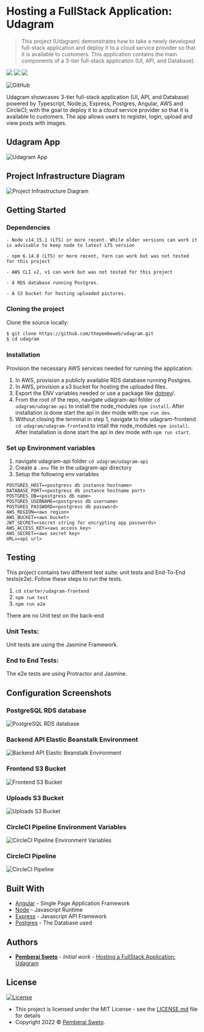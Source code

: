﻿# Hosting a FullStack Application: Udagram

> This project (Udagram) demonstrates how to take a newly developed full-stack application and deploy it to a cloud service provider so that it is available to customers. This application contains the main components of a 3-tier full-stack application (UI, API, and Database).

![](./screenshots/aws-ebs.png)
![](https://upload.wikimedia.org/wikipedia/commons/thumb/2/29/Postgresql_elephant.svg/233px-Postgresql_elephant.svg.png)
![](https://upload.wikimedia.org/wikipedia/commons/thumb/d/d9/Node.js_logo.svg/200px-Node.js_logo.svg.png)

![GitHub](https://img.shields.io/github/license/mashape/apistatus.svg)

Udagram showcases 3-tier full-stack application (UI, API, and Database) powered by Typescript, Node.js, Express, Postgres, Angular, AWS and CircleCI; with the goal to deploy it to a cloud service provider so that it is available to customers. The app allows users to register, login, upload and view posts with images. 


## Udagram App

![Udagram App](./screenshots/udagram-frontend.png)

## Project Infrastructure Diagram

![Project Infrastructure Diagram](./screenshots/udagram-diagram.png)


## Getting Started

### Dependencies

```
- Node v14.15.1 (LTS) or more recent. While older versions can work it is advisable to keep node to latest LTS version

- npm 6.14.8 (LTS) or more recent, Yarn can work but was not tested for this project

- AWS CLI v2, v1 can work but was not tested for this project

- A RDS database running Postgres.

- A S3 bucket for hosting uploaded pictures.

```

### Cloning the project

Clone the source locally:

```sh
$ git clone https://github.com/thepembeweb/udagram.git
$ cd udagram
```

### Installation

Provision the necessary AWS services needed for running the application:

1. In AWS, provision a publicly available RDS database running Postgres.
2. In AWS, provision a s3 bucket for hosting the uploaded files.
3. Export the ENV variables needed or use a package like [dotnev](https://www.npmjs.com/package/dotenv)/.
4. From the root of the repo, navigate udagram-api folder `cd udagram/udagram-api` to install the node_modules `npm install`. After installation is done start the api in dev mode with `npm run dev`.
5. Without closing the terminal in step 1, navigate to the udagram-frontend `cd udagram/udagram-frontend` to intall the node_modules `npm install`. After installation is done start the api in dev mode with `npm run start`.

### Set up Environment variables

1. navigate udagram-api folder `cd udagram/udagram-api`
2. Create a `.env` file in the udagram-api directory
3. Setup the following env variables
```
POSTGRES_HOST=<postgress db instance hostname>
DATABASE_PORT=<postgress db instance hostname port>
POSTGRES_DB=<postgress db name>
POSTGRES_USERNAME=<postgress db username>
POSTGRES_PASSWORD=<postgress db password>
AWS_REGION=<aws region>
AWS_BUCKET=<aws bucket>
JWT_SECRET=<secret string for encrypting app passwords>
AWS_ACCESS_KEY=<aws access key>
AWS_SECRET=<aws secret key>
URL=<api url>
```
 
## Testing

This project contains two different test suite: unit tests and End-To-End tests(e2e). Follow these steps to run the tests.

1. `cd starter/udagram-frontend`
2. `npm run test`
3. `npm run e2e`

There are no Unit test on the back-end

### Unit Tests:

Unit tests are using the Jasmine Framework.

### End to End Tests:

The e2e tests are using Protractor and Jasmine.

  
## Configuration Screenshots

### PostgreSQL RDS database

![PostgreSQL RDS database](./screenshots/udagram-db.png)

### Backend API Elastic Beanstalk Environment

![Backend API Elastic Beanstalk Environment](./screenshots/udagram-api-environment.png)

### Frontend S3 Bucket

![Frontend S3 Bucket](./screenshots/udagram-feeds.png)

### Uploads S3 Bucket

![Uploads S3 Bucket](./screenshots/udagram-uploads.png)

### CircleCI Pipeline Environment Variables

![CircleCI Pipeline Environment Variables](./screenshots/udagram-cicd-environment-vars.png)

### CircleCI Pipeline

![CircleCI Pipeline](./screenshots/udagram-cicd.png)

  
## Built With

* [Angular](https://angular.io/) - Single Page Application Framework
* [Node](https://nodejs.org) - Javascript Runtime
* [Express](https://expressjs.com/) - Javascript API Framework
* [Postgres](https://www.postgresql.org/) - The Database used


## Authors

* **[Pemberai Sweto](https://github.com/thepembeweb)** - *Initial work* - [Hosting a FullStack Application: Udagram](https://github.com/thepembeweb/udagram)

  
## License

[![License](http://img.shields.io/:license-mit-green.svg?style=flat-square)](http://badges.mit-license.org)

- This project is licensed under the MIT License - see the [LICENSE.md](LICENSE.md) file for details
- Copyright 2022 © [Pemberai Sweto](https://github.com/thepembeweb).
